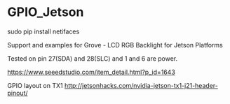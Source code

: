 # GPIO_Jetson


sudo pip install netifaces

Support  and examples for Grove - LCD RGB Backlight  for Jetson Platforms

Tested on pin 27(SDA) and 28(SLC) and  1 and 6 are power.


https://www.seeedstudio.com/item_detail.html?p_id=1643


GPIO layout on TX1
http://jetsonhacks.com/nvidia-jetson-tx1-j21-header-pinout/
